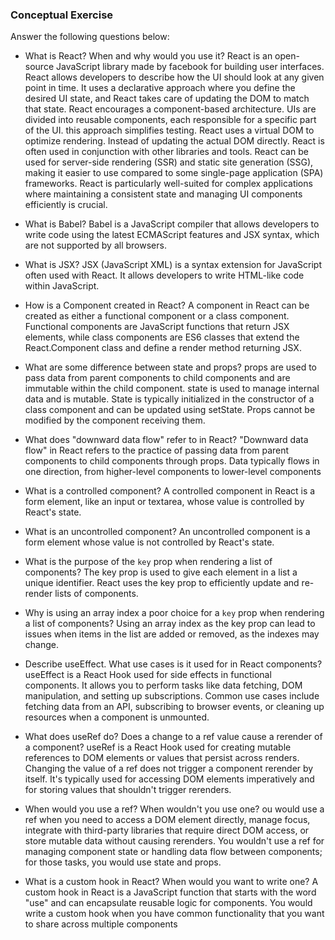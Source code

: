 ### Conceptual Exercise

Answer the following questions below:

- What is React? When and why would you use it?
    React is an open-source JavaScript library made by facebook for building user interfaces. React allows developers to describe how the UI should look at any given point in time. It uses a declarative approach where you define the desired UI state, and React takes care of updating the DOM to match that state. React encourages a component-based architecture. UIs are divided into reusable components, each responsible for a specific part of the UI. this approach simplifies testing. React uses a virtual DOM to optimize rendering. Instead of updating the actual DOM directly.  React is often used in conjunction with other libraries and tools. React can be used for server-side rendering (SSR) and static site generation (SSG), making it easier to use compared to some single-page application (SPA) frameworks. React is particularly well-suited for complex applications where maintaining a consistent state and managing UI components efficiently is crucial.


- What is Babel?
Babel is a JavaScript compiler that allows developers to write code using the latest ECMAScript features and JSX syntax, which are not supported by all browsers.

- What is JSX?
JSX (JavaScript XML) is a syntax extension for JavaScript often used with React. It allows developers to write HTML-like code within JavaScript.

- How is a Component created in React?
A component in React can be created as either a functional component or a class component. Functional components are JavaScript functions that return JSX elements, while class components are ES6 classes that extend the React.Component class and define a render method returning JSX.

- What are some difference between state and props?
props are used to pass data from parent components to child components and are immutable within the child component. state is used to manage internal data and is mutable. State is typically initialized in the constructor of a class component and can be updated using setState. Props cannot be modified by the component receiving them.

- What does "downward data flow" refer to in React?
"Downward data flow" in React refers to the practice of passing data from parent components to child components through props. Data typically flows in one direction, from higher-level components to lower-level components

- What is a controlled component?
A controlled component in React is a form element, like an input or textarea, whose value is controlled by React's state.

- What is an uncontrolled component?
An uncontrolled component is a form element whose value is not controlled by React's state.

- What is the purpose of the `key` prop when rendering a list of components?
The key prop is used to give each element in a list a unique identifier. React uses the key prop to efficiently update and re-render lists of components.

- Why is using an array index a poor choice for a `key` prop when rendering a list of components?
Using an array index as the key prop can lead to issues when items in the list are added or removed, as the indexes may change. 

- Describe useEffect.  What use cases is it used for in React components?
useEffect is a React Hook used for side effects in functional components. It allows you to perform tasks like data fetching, DOM manipulation, and setting up subscriptions. Common use cases include fetching data from an API, subscribing to browser events, or cleaning up resources when a component is unmounted.

- What does useRef do?  Does a change to a ref value cause a rerender of a component?
useRef is a React Hook used for creating mutable references to DOM elements or values that persist across renders. Changing the value of a ref does not trigger a component rerender by itself. It's typically used for accessing DOM elements imperatively and for storing values that shouldn't trigger rerenders.

- When would you use a ref? When wouldn't you use one?
ou would use a ref when you need to access a DOM element directly, manage focus, integrate with third-party libraries that require direct DOM access, or store mutable data without causing rerenders. You wouldn't use a ref for managing component state or handling data flow between components; for those tasks, you would use state and props.

- What is a custom hook in React? When would you want to write one?
A custom hook in React is a JavaScript function that starts with the word "use" and can encapsulate reusable logic for components. You would write a custom hook when you have common functionality that you want to share across multiple components